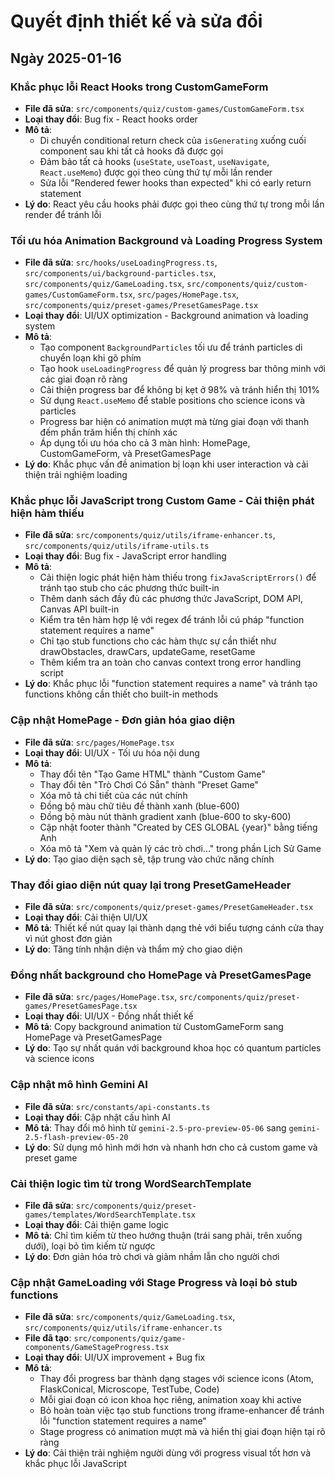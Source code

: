 # Quyết định thiết kế và sửa đổi

## Ngày 2025-01-16

### Khắc phục lỗi React Hooks trong CustomGameForm
- **File đã sửa**: `src/components/quiz/custom-games/CustomGameForm.tsx`
- **Loại thay đổi**: Bug fix - React hooks order
- **Mô tả**: 
  - Di chuyển conditional return check của `isGenerating` xuống cuối component sau khi tất cả hooks đã được gọi
  - Đảm bảo tất cả hooks (`useState`, `useToast`, `useNavigate`, `React.useMemo`) được gọi theo cùng thứ tự mỗi lần render
  - Sửa lỗi "Rendered fewer hooks than expected" khi có early return statement
- **Lý do**: React yêu cầu hooks phải được gọi theo cùng thứ tự trong mỗi lần render để tránh lỗi

### Tối ưu hóa Animation Background và Loading Progress System
- **File đã sửa**: `src/hooks/useLoadingProgress.ts`, `src/components/ui/background-particles.tsx`, `src/components/quiz/GameLoading.tsx`, `src/components/quiz/custom-games/CustomGameForm.tsx`, `src/pages/HomePage.tsx`, `src/components/quiz/preset-games/PresetGamesPage.tsx`
- **Loại thay đổi**: UI/UX optimization - Background animation và loading system
- **Mô tả**: 
  - Tạo component `BackgroundParticles` tối ưu để tránh particles di chuyển loạn khi gõ phím
  - Tạo hook `useLoadingProgress` để quản lý progress bar thông minh với các giai đoạn rõ ràng
  - Cải thiện progress bar để không bị kẹt ở 98% và tránh hiển thị 101%
  - Sử dụng `React.useMemo` để stable positions cho science icons và particles
  - Progress bar hiện có animation mượt mà từng giai đoạn với thanh đếm phần trăm hiển thị chính xác
  - Áp dụng tối ưu hóa cho cả 3 màn hình: HomePage, CustomGameForm, và PresetGamesPage
- **Lý do**: Khắc phục vấn đề animation bị loạn khi user interaction và cải thiện trải nghiệm loading

### Khắc phục lỗi JavaScript trong Custom Game - Cải thiện phát hiện hàm thiếu
- **File đã sửa**: `src/components/quiz/utils/iframe-enhancer.ts`, `src/components/quiz/utils/iframe-utils.ts`
- **Loại thay đổi**: Bug fix - JavaScript error handling
- **Mô tả**: 
  - Cải thiện logic phát hiện hàm thiếu trong `fixJavaScriptErrors()` để tránh tạo stub cho các phương thức built-in
  - Thêm danh sách đầy đủ các phương thức JavaScript, DOM API, Canvas API built-in
  - Kiểm tra tên hàm hợp lệ với regex để tránh lỗi cú pháp "function statement requires a name"
  - Chỉ tạo stub functions cho các hàm thực sự cần thiết như drawObstacles, drawCars, updateGame, resetGame
  - Thêm kiểm tra an toàn cho canvas context trong error handling script
- **Lý do**: Khắc phục lỗi "function statement requires a name" và tránh tạo functions không cần thiết cho built-in methods

### Cập nhật HomePage - Đơn giản hóa giao diện
- **File đã sửa**: `src/pages/HomePage.tsx`
- **Loại thay đổi**: UI/UX - Tối ưu hóa nội dung
- **Mô tả**: 
  - Thay đổi tên "Tạo Game HTML" thành "Custom Game"
  - Thay đổi tên "Trò Chơi Có Sẵn" thành "Preset Game"
  - Xóa mô tả chi tiết của các nút chính
  - Đồng bộ màu chữ tiêu đề thành xanh (blue-600)
  - Đồng bộ màu nút thành gradient xanh (blue-600 to sky-600)
  - Cập nhật footer thành "Created by CES GLOBAL {year}" bằng tiếng Anh
  - Xóa mô tả "Xem và quản lý các trò chơi..." trong phần Lịch Sử Game
- **Lý do**: Tạo giao diện sạch sẽ, tập trung vào chức năng chính

### Thay đổi giao diện nút quay lại trong PresetGameHeader
- **File đã sửa**: `src/components/quiz/preset-games/PresetGameHeader.tsx`
- **Loại thay đổi**: Cải thiện UI/UX
- **Mô tả**: Thiết kế nút quay lại thành dạng thẻ với biểu tượng cánh cửa thay vì nút ghost đơn giản
- **Lý do**: Tăng tính nhận diện và thẩm mỹ cho giao diện

### Đồng nhất background cho HomePage và PresetGamesPage
- **File đã sửa**: `src/pages/HomePage.tsx`, `src/components/quiz/preset-games/PresetGamesPage.tsx`
- **Loại thay đổi**: UI/UX - Đồng nhất thiết kế
- **Mô tả**: Copy background animation từ CustomGameForm sang HomePage và PresetGamesPage
- **Lý do**: Tạo sự nhất quán với background khoa học có quantum particles và science icons

### Cập nhật mô hình Gemini AI
- **File đã sửa**: `src/constants/api-constants.ts`
- **Loại thay đổi**: Cập nhật cấu hình AI
- **Mô tả**: Thay đổi mô hình từ `gemini-2.5-pro-preview-05-06` sang `gemini-2.5-flash-preview-05-20`
- **Lý do**: Sử dụng mô hình mới hơn và nhanh hơn cho cả custom game và preset game

### Cải thiện logic tìm từ trong WordSearchTemplate
- **File đã sửa**: `src/components/quiz/preset-games/templates/WordSearchTemplate.tsx`
- **Loại thay đổi**: Cải thiện game logic
- **Mô tả**: Chỉ tìm kiếm từ theo hướng thuận (trái sang phải, trên xuống dưới), loại bỏ tìm kiếm từ ngược
- **Lý do**: Đơn giản hóa trò chơi và giảm nhầm lẫn cho người chơi

### Cập nhật GameLoading với Stage Progress và loại bỏ stub functions
- **File đã sửa**: `src/components/quiz/GameLoading.tsx`, `src/components/quiz/utils/iframe-enhancer.ts`
- **File đã tạo**: `src/components/quiz/game-components/GameStageProgress.tsx`
- **Loại thay đổi**: UI/UX improvement + Bug fix
- **Mô tả**: 
  - Thay đổi progress bar thành dạng stages với science icons (Atom, FlaskConical, Microscope, TestTube, Code)
  - Mỗi giai đoạn có icon khoa học riêng, animation xoay khi active
  - Bỏ hoàn toàn việc tạo stub functions trong iframe-enhancer để tránh lỗi "function statement requires a name"
  - Stage progress có animation mượt mà và hiển thị giai đoạn hiện tại rõ ràng
- **Lý do**: Cải thiện trải nghiệm người dùng với progress visual tốt hơn và khắc phục lỗi JavaScript
